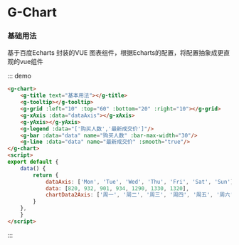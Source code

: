 # G-Chart
### 基础用法
基于百度Echarts 封装的VUE 图表组件，根据Echarts的配置，将配置抽象成更直观的vue组件

<div class="demo-block">
<g-chart>
    <g-title text="基本用法"></g-title>
    <g-tooltip></g-tooltip>
    <g-grid :left="20" :top="60" :bottom="20" :right="20"></g-grid>
    <g-xAxis :data="dataAxis"></g-xAxis>
    <g-yAxis></g-yAxis>
    <g-legend :data="['购买人数','最新成交价']"></g-legend>
    <g-bar :data="data" name="购买人数" :bar-max-width="30"></g-bar>
    <g-line :data="data" name="最新成交价" :smooth="true"></g-line>
</g-chart>
<script>
export default {
    data() {
        return {
            dataAxis: ['Mon', 'Tue', 'Wed', 'Thu', 'Fri', 'Sat', 'Sun'],
            data: [820, 932, 901, 934, 1290, 1330, 1320],
            chartData2Axis: ['周一', '周二', '周三', '周四', '周五', '周六', '周日']
        }
    },
}
</script>
</div>


::: demo
```html
<g-chart>
    <g-title text="基本用法"></g-title>
    <g-tooltip></g-tooltip>
    <g-grid :left="10" :top="60" :bottom="20" :right="10"></g-grid>
    <g-xAxis :data="dataAxis"></g-xAxis>
    <g-yAxis></g-yAxis>
    <g-legend :data="['购买人数','最新成交价']"/>
    <g-bar :data="data" name="购买人数" :bar-max-width="30"/>
    <g-line :data="data" name="最新成交价" :smooth="true"/>
</g-chart>
<script>
export default {
    data() {
        return {
            dataAxis: ['Mon', 'Tue', 'Wed', 'Thu', 'Fri', 'Sat', 'Sun'],
            data: [820, 932, 901, 934, 1290, 1330, 1320],
            chartData2Axis: ['周一', '周二', '周三', '周四', '周五', '周六', '周日']
        }
    },
    }
</script>
```
:::
